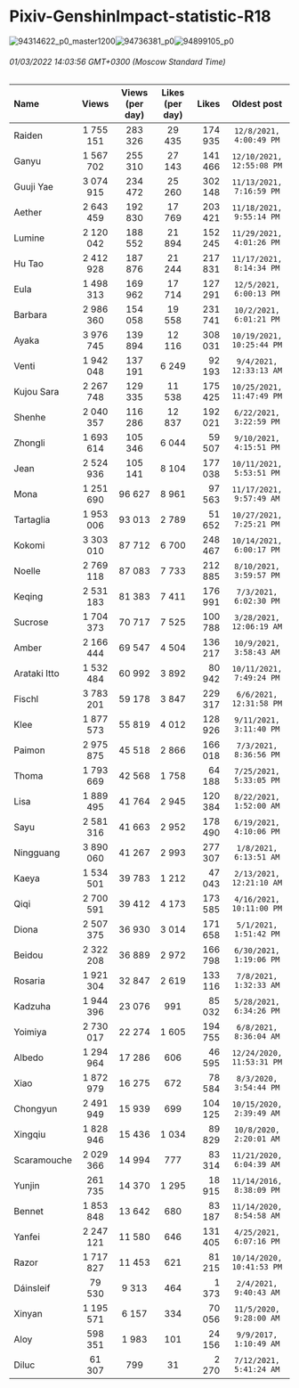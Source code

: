 # Pixiv-GenshinImpact-statistic-R18

![94314622_p0_master1200](https://user-images.githubusercontent.com/44141075/147929909-90c4a1f6-f5f0-4e87-b535-6b88bcb00003.jpg)![94736381_p0](https://user-images.githubusercontent.com/44141075/147929912-471f7818-2591-46cd-832c-444207b5d241.jpg)![94899105_p0](https://user-images.githubusercontent.com/44141075/147929919-15f4cd9e-7490-4e98-8e10-e3d408f2c692.jpg)

###### 01/03/2022 14:03:56 GMT+0300 (Moscow Standard Time)

| Name | Views | Views (per day) | Likes (per day) | Likes | Oldest post |
| :--- | :---: | :---: | :---: | ---: | :---: |
| Raiden | 1 755 151 |  283 326 | 29 435 |  174 935 | `12/8/2021, 4:00:49 PM` |
| Ganyu | 1 567 702 |  255 310 | 27 143 |  141 466 | `12/10/2021, 12:55:08 PM` |
| Guuji Yae | 3 074 915 |  234 472 | 25 260 |  302 148 | `11/13/2021, 7:16:59 PM` |
| Aether | 2 643 459 |  192 830 | 17 769 |  203 421 | `11/18/2021, 9:55:14 PM` |
| Lumine | 2 120 042 |  188 552 | 21 894 |  152 245 | `11/29/2021, 4:01:26 PM` |
| Hu Tao | 2 412 928 |  187 876 | 21 244 |  217 831 | `11/17/2021, 8:14:34 PM` |
| Eula | 1 498 313 |  169 962 | 17 714 |  127 291 | `12/5/2021, 6:00:13 PM` |
| Barbara | 2 986 360 |  154 058 | 19 558 |  231 741 | `10/2/2021, 6:01:21 PM` |
| Ayaka | 3 976 745 |  139 894 | 12 116 |  308 031 | `10/19/2021, 10:25:44 PM` |
| Venti | 1 942 048 |  137 191 | 6 249 | 92 193 | `9/4/2021, 12:33:13 AM` |
| Kujou Sara | 2 267 748 |  129 335 | 11 538 |  175 425 | `10/25/2021, 11:47:49 PM` |
| Shenhe | 2 040 357 |  116 286 | 12 837 |  192 021 | `6/22/2021, 3:22:59 PM` |
| Zhongli | 1 693 614 |  105 346 | 6 044 | 59 507 | `9/10/2021, 4:15:51 PM` |
| Jean | 2 524 936 |  105 141 | 8 104 |  177 038 | `10/11/2021, 5:53:51 PM` |
| Mona | 1 251 690 | 96 627 | 8 961 | 97 563 | `11/17/2021, 9:57:49 AM` |
| Tartaglia | 1 953 006 | 93 013 | 2 789 | 51 652 | `10/27/2021, 7:25:21 PM` |
| Kokomi | 3 303 010 | 87 712 | 6 700 |  248 467 | `10/14/2021, 6:00:17 PM` |
| Noelle | 2 769 118 | 87 083 | 7 733 |  212 885 | `8/10/2021, 3:59:57 PM` |
| Keqing | 2 531 183 | 81 383 | 7 411 |  176 991 | `7/3/2021, 6:02:30 PM` |
| Sucrose | 1 704 373 | 70 717 | 7 525 |  100 788 | `3/28/2021, 12:06:19 AM` |
| Amber | 2 166 444 | 69 547 | 4 504 |  136 217 | `10/9/2021, 3:58:43 AM` |
| Arataki Itto | 1 532 484 | 60 992 | 3 892 | 80 942 | `10/11/2021, 7:49:24 PM` |
| Fischl | 3 783 201 | 59 178 | 3 847 |  229 317 | `6/6/2021, 12:31:58 PM` |
| Klee | 1 877 573 | 55 819 | 4 012 |  128 926 | `9/11/2021, 3:11:40 PM` |
| Paimon | 2 975 875 | 45 518 | 2 866 |  166 018 | `7/3/2021, 8:36:56 PM` |
| Thoma | 1 793 669 | 42 568 | 1 758 | 64 188 | `7/25/2021, 5:33:05 PM` |
| Lisa | 1 889 495 | 41 764 | 2 945 |  120 384 | `8/22/2021, 1:52:00 AM` |
| Sayu | 2 581 316 | 41 663 | 2 952 |  178 490 | `6/19/2021, 4:10:06 PM` |
| Ningguang | 3 890 060 | 41 267 | 2 993 |  277 307 | `1/8/2021, 6:13:51 AM` |
| Kaeya | 1 534 501 | 39 783 | 1 212 | 47 043 | `2/13/2021, 12:21:10 AM` |
| Qiqi | 2 700 591 | 39 412 | 4 173 |  173 585 | `4/16/2021, 10:11:00 PM` |
| Diona | 2 507 375 | 36 930 | 3 014 |  171 658 | `5/1/2021, 1:51:42 PM` |
| Beidou | 2 322 208 | 36 889 | 2 972 |  166 798 | `6/30/2021, 1:19:06 PM` |
| Rosaria | 1 921 304 | 32 847 | 2 619 |  133 116 | `7/8/2021, 1:32:33 AM` |
| Kadzuha | 1 944 396 | 23 076 |  991 | 85 032 | `5/28/2021, 6:34:26 PM` |
| Yoimiya | 2 730 017 | 22 274 | 1 605 |  194 755 | `6/8/2021, 8:36:04 AM` |
| Albedo | 1 294 964 | 17 286 |  606 | 46 595 | `12/24/2020, 11:53:31 PM` |
| Xiao | 1 872 979 | 16 275 |  672 | 78 584 | `8/3/2020, 3:54:44 PM` |
| Chongyun | 2 491 949 | 15 939 |  699 |  104 125 | `10/15/2020, 2:39:49 AM` |
| Xingqiu | 1 828 946 | 15 436 | 1 034 | 89 829 | `10/8/2020, 2:20:01 AM` |
| Scaramouche | 2 029 366 | 14 994 |  777 | 83 314 | `11/21/2020, 6:04:39 AM` |
| Yunjin |  261 735 | 14 370 | 1 295 | 18 915 | `11/14/2016, 8:38:09 PM` |
| Bennet | 1 853 848 | 13 642 |  680 | 83 187 | `11/14/2020, 8:54:58 AM` |
| Yanfei | 2 247 121 | 11 580 |  646 |  131 405 | `4/25/2021, 6:07:16 PM` |
| Razor | 1 717 827 | 11 453 |  621 | 81 215 | `10/14/2020, 10:41:53 PM` |
| Dáinsleif | 79 530 | 9 313 |  464 | 1 373 | `2/4/2021, 9:40:43 AM` |
| Xinyan | 1 195 571 | 6 157 |  334 | 70 056 | `11/5/2020, 9:28:00 AM` |
| Aloy |  598 351 | 1 983 |  101 | 24 156 | `9/9/2017, 1:10:49 AM` |
| Diluc | 61 307 |  799 | 31 | 2 270 | `7/12/2021, 5:41:24 AM` |
